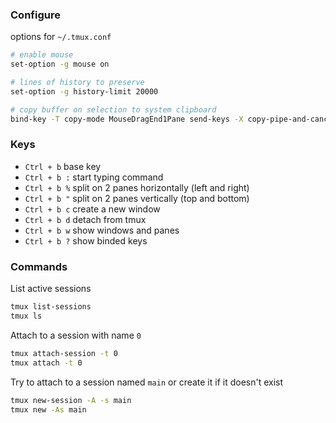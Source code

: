 ### Configure

options for `~/.tmux.conf`

```bash
# enable mouse
set-option -g mouse on

# lines of history to preserve
set-option -g history-limit 20000

# copy buffer on selection to system clipboard
bind-key -T copy-mode MouseDragEnd1Pane send-keys -X copy-pipe-and-cancel "pbcopy"
```

### Keys

- `Ctrl + b` base key
- `Ctrl + b :` start typing command
- `Ctrl + b %` split on 2 panes horizontally (left and right)
- `Ctrl + b "` split on 2 panes vertically (top and bottom)
- `Ctrl + b c` create a new window
- `Ctrl + b d` detach from tmux
- `Ctrl + b w` show windows and panes
- `Ctrl + b ?` show binded keys

### Commands

List active sessions

```bash
tmux list-sessions
tmux ls
```

Attach to a session with name `0`

```bash
tmux attach-session -t 0
tmux attach -t 0
```

Try to attach to a session named `main` or create it if it doesn't exist

```bash
tmux new-session -A -s main
tmux new -As main
```
